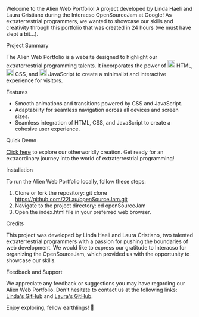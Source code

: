 Welcome to the Alien Web Portfolio!
 A project developed by Linda Haeli and Laura Cristiano during the Interacso OpenSourceJam at Google! As extraterrestrial programmers, we wanted to showcase our skills and creativity through this portfolio that was created in 24 hours (we must have slept a bit...).

Project Summary

The Alien Web Portfolio is a website designed to highlight our extraterrestrial programming talents. It incorporates the power of <img src="https://cdn.iconscout.com/icon/free/png-256/html5-10-569380.png" alt="HTML5" width="20"/> HTML, <img src="https://cdn.iconscout.com/icon/free/png-256/css3-11-1175239.png" alt="CSS3" width="20"/> CSS, and <img src="https://cdn.iconscout.com/icon/free/png-256/javascript-23-1174949.png" alt="JavaScript" width="20"/> JavaScript to create a minimalist and interactive experience for visitors.

Features

- Smooth animations and transitions powered by CSS and JavaScript.
- Adaptability for seamless navigation across all devices and screen sizes.
- Seamless integration of HTML, CSS, and JavaScript to create a cohesive user experience.

Quick Demo

[Click here](https://open-source-jam-sooty.vercel.app/) to explore our otherworldly creation. Get ready for an extraordinary journey into the world of extraterrestrial programming!

Installation

To run the Alien Web Portfolio locally, follow these steps:
1. Clone or fork the repository: git clone https://github.com/22Lau/openSourceJam.git
2. Navigate to the project directory: cd openSourceJam
3. Open the index.html file in your preferred web browser.

Credits

This project was developed by Linda Haeli and Laura Cristiano, two talented extraterrestrial programmers with a passion for pushing the boundaries of web development. We would like to express our gratitude to Interacso for organizing the OpenSourceJam, which provided us with the opportunity to showcase our skills.

Feedback and Support

We appreciate any feedback or suggestions you may have regarding our Alien Web Portfolio. Don't hesitate to contact us at the following links: [Linda's GitHub](https://github.com/LindaHG1) and [Laura's GitHub](https://github.com/22Lau).

Enjoy exploring, fellow earthlings! 🚀
